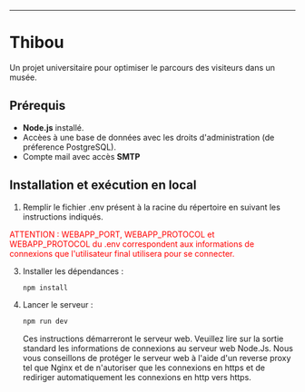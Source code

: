 ---
# Thibou  
Un projet universitaire pour optimiser le parcours des visiteurs dans un musée.

## Prérequis  
- **Node.js** installé.
- Accèes à une base de données avec les droits d'administration (de préference PostgreSQL).
- Compte mail avec accès **SMTP**

## Installation et exécution en local  
1.  Remplir le fichier .env présent à la racine du répertoire en suivant les instructions indiqués.

<span style="color:red;">ATTENTION : WEBAPP_PORT, WEBAPP_PROTOCOL et WEBAPP_PROTOCOL du .env correspondent aux informations de connexions que l'utilisateur final utilisera pour se connecter.   </span>  


  

3. Installer les dépendances :  
   ```bash
   npm install
   ```

4. Lancer le serveur :  
   ```bash
   npm run dev
   ```

   Ces instructions démarreront le serveur web. Veuillez lire sur la sortie standard les informations de connexions au serveur web Node.Js.
   Nous vous conseillons de protéger le serveur web à l'aide d'un reverse proxy tel que Nginx et de n'autoriser que les connexions en https et de rediriger automatiquement les connexions en http vers https.

